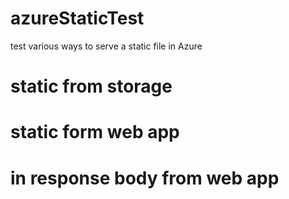 # azureStaticTest

test various ways to serve a static file in Azure
# static from storage
# static form web app
# in response body from web app
